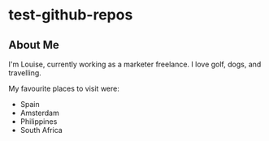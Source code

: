 # test-github-repos

## About Me

I'm Louise, currently working as a marketer freelance. I love golf, dogs, 
and travelling. 

My favourite places to visit were:

* Spain
* Amsterdam
* Philippines
* South Africa
